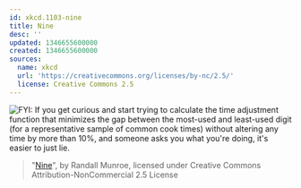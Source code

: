 ```yaml
---
id: xkcd.1103-nine
title: Nine
desc: ''
updated: 1346655600000
created: 1346655600000
sources:
  name: xkcd
  url: 'https://creativecommons.org/licenses/by-nc/2.5/'
  license: Creative Commons 2.5
---
```

![FYI: If you get curious and start trying to calculate the time adjustment function that minimizes the gap between the most-used and least-used digit (for a representative sample of common cook times) without altering any time by more than 10%, and someone asks you what you're doing, it's easier to just lie.](https://imgs.xkcd.com/comics/nine.png)
> "[Nine](https://xkcd.com/1103/)", by Randall Munroe, licensed under Creative Commons Attribution-NonCommercial 2.5 License
